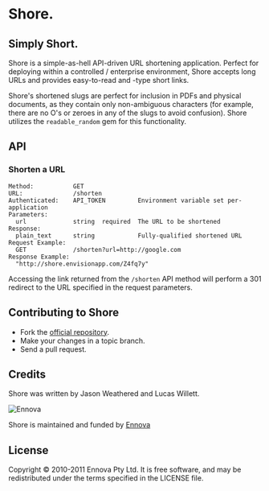 # Shore.
## Simply Short.

Shore is a simple-as-hell API-driven URL shortening application. Perfect for deploying within a controlled / enterprise environment, Shore accepts long URLs and provides easy-to-read and -type short links.

Shore's shortened slugs are perfect for inclusion in PDFs and physical documents, as they contain only non-ambiguous characters (for example, there are no O's or zeroes in any of the slugs to avoid confusion). Shore utilizes the `readable_random` gem for this functionality.

## API

### Shorten a URL

```
Method:           GET
URL:              /shorten
Authenticated:    API_TOKEN         Environment variable set per-application
Parameters:
  url             string  required  The URL to be shortened
Response:
  plain_text      string            Fully-qualified shortened URL
Request Example:
  GET             /shorten?url=http://google.com
Response Example:
  "http://shore.envisionapp.com/Z4fq7y"
```

Accessing the link returned from the `/shorten` API method will perform a 301 redirect to the URL specified in the request parameters.

## Contributing to Shore

* Fork the [official repository](http://github.com/ennova/shore).
* Make your changes in a topic branch.
* Send a pull request.

## Credits

Shore was written by Jason Weathered and Lucas Willett.

![Ennova](http://cdn.ennova.com.au/images/ennova.png)

Shore is maintained and funded by [Ennova](http://ennova.com.au)

## License

Copyright &copy; 2010-2011 Ennova Pty Ltd. It is free software, and may be redistributed under the terms specified in the LICENSE file.
